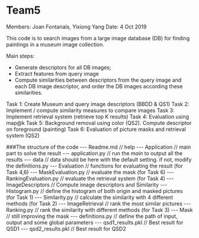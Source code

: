 # Team5 
Members: Joan Fontanals, Yixiong Yang
Date: 4 Oct 2019

This code is to search images from a large image database (DB) for finding paintings 
in a museum image collection.

Main steps:
- Generate descriptors for all DB images;
- Extract features from query image
- Compute similarities between descriptors from the query image and each DB image descriptor,
and order the DB images according these similarities.

Task 1: Create Museum and query image descriptors (BBDD & QS1)
Task 2: Implement / compute similarity measures to compare images
Task 3: Implement retrieval system (retrieve top K results)
Task 4: Evaluation using map@k
Task 5: Background removal using color (QS2). Compute descriptor on foreground (painting)
Task 6: Evaluation of picture masks and retrieval system (QS2)

###The structure of the code
--- Readme.md                   // help
--- Application                 // main part to solve the result
    --- application.py          // run the _main_ to output all the results
--- data                        // data should be here with the default setting. if not, modify the definitions.py
--- Evaluation                  // functions for evaluating the result (for Task 4,6)
    --- MaskEvaluation.py       // evaluate the mask (for Task 6)
    --- RankingEvaluation.py    // evaluate the retrieval system (for Task 4)
--- ImageDescriptors            // Compute image descriptors and Similarity
    --- Histogram.py            // define the histogram of both origin and masked pictures (for Task 1)
    --- Similarity.py           // calculate the similarity with 4 different methods (for Task 2)
--- ImageRetrieval              // rank the most similar pictures
    --- Ranking.py              // rank the similarity with different methods (for Task 3)
--- Mask                        // still improving the mask
--- definitions.py              // define the path of input, output and some global parameters
--- qsd1_results.pkl            // Best result for QSD1
--- qsd2_results.pkl            // Best result for QSD2

